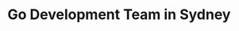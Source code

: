 ---
title: Go Development Team in Sydney
permalink: /landings/go-developer-sydney
technology: Go
location: Sydney
---
